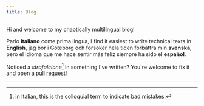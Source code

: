 ```yaml
---
title: Blog
---
```


Hi and welcome to my chaotically multilingual blog! 

Parlo __italiano__ come prima lingua, I find it easiest to write technical texts in __English__, jag bor i Göteborg och försöker hela tiden förbättra min __svenska__, pero el idioma que me hace sentir más feliz siempre ha sido el __español__. 

Noticed a _strafalcione_[^1] in something I've written? You're welcome to fix it and open a [pull request](https://github.com/harisont/harisont.github.io)!

---

[^1]: in Italian, this is the colloquial term to indicate bad mistakes.